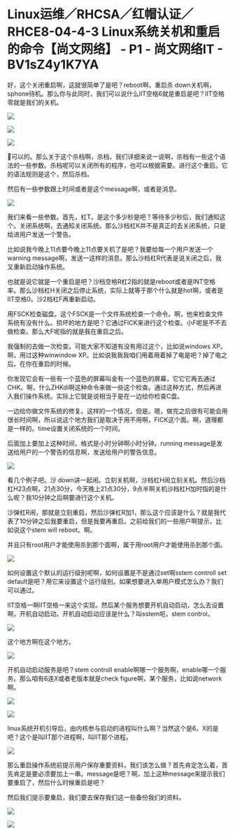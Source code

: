 # Linux运维／RHCSA／红帽认证／RHCE8-04-4-3 Linux系统关机和重启的命令【尚文网络】 - P1 - 尚文网络IT - BV1sZ4y1K7YA

好，这个关闭重启啊，这就很简单了是吧？reboot啊，重启杀 down关机啊，sphone待机。那么你与此同时，我们可以说什么IIT空格6就是重启是吧？IIT空格零就是我们的关机。



![](img/7139a248e358f906bf56063219ee980d_1.png)

![](img/7139a248e358f906bf56063219ee980d_2.png)

![](img/7139a248e358f906bf56063219ee980d_3.png)

🎼可以的。那么关于这个杀档啊，杀档，我们详细来说一说啊，杀档有一些这个语法的一些参数。杀档呢可以关闭所有的程序，也可以根据需要。进行这个重启。它的语法规则是这个，然后杀档。

然后有一些参数跟上时间或者是这个message啊，或者是消息。

![](img/7139a248e358f906bf56063219ee980d_5.png)

我们来看一些参数。首先，杠T。是这个多少秒是吧？等待多少秒后，我们通知这个。关闭系统啊，去通知关闭系统。那么沙档杠K并不是真正的去关闭系统，只是给进用户发送一个警告。

比如说我今晚上11点要今晚上11点要关机了是吧？我要给每一个用户发送一个warning message啊，发送一这样的消息。那么沙档杠R代表是说关闭之后，我又重新启动操作系统。

也就是说它就是一个重启是吧？沙档空格R杠2指的就是reboot或者是INT空格率。那么沙档杠H关闭之后停止系统，实际上就等于那个什么就是hot啊，或者是IIT空格0。沙2档杠F再重新启动。

用FSCK检查磁盘。这个FSCK是一个文件系统检查一个命令。啊，他来检查文件系统有没有什么。损坏的地方是吧？它通过FICK来进行这个检查。小F呢是不不去做检查。那么大F呢指的就是我在重启之后。

我强制的去做一次检查。可能大家不知道有没有用过这个，比如说windows XP。啊，用过这种winwindow XP。比如说我我我咱们用着用着掉了电是吧？掉了电之后。在你在重启的时候。

你发现它会有一些有一个蓝色的屏幕叫金有一个蓝色的屏幕，它它它再去通过CHK。啊，什么ZHKdi啊这种命令来做一些这个检查。通过这种方式，然后再进入我们操作系统。实际上它就是说相当于是在一边给你检查C盘。

一边给你做文件系统的修复。这样的一个情况，但是。嗯，做完之后很有可能会用很长时间啊，所以说这个地方我们是取决于用不用啊，FICK这个面。啊，道理都是一样的。time设置关闭系统的一个时间。

后面加上要加上这种时间，格式是小时分钟啊小时分钟。running message是发送给用户的一个警告的信息啊，发送给用户的警告信息。



![](img/7139a248e358f906bf56063219ee980d_7.png)

看几个例子吧。沙 down讲一起闹。立刻关机啊，沙档杠H闹立刻关机。然后沙档杠H23点啊，21点30分，今天晚上21点30分，9点半啊关机沙档杠H加时指的是什么呢？我10分钟之后啊要进行这个关机。

沙弹杠R闹，那就是立刻重启，然后沙弹杠R加1，那么这个应该是什么？就是我代表了10分钟之后我要重启，但是我要再重启。之前给我们的一些用户啊提示，比如说这个stem will reboot。啊。

并且只有root用户才能使用杀到那个面啊，属于用root用户才能使用杀到那个面。

![](img/7139a248e358f906bf56063219ee980d_9.png)

如何设置这个默认的运行级别呢啊，如何设置是不是通过set啊sstem controll set default是吧？用它来设置这个运行级别。如果想要进入单用户模式怎么办？我们可以通过。

IIT空格一啊IIT空格一来这个实现。然后某个服务想要开机自动启动，怎么去设置啊，开机自动启动。开机自动启动应该是什么？叫sstem呃，stem control。



![](img/7139a248e358f906bf56063219ee980d_11.png)

这个地方啊在这个地方。

![](img/7139a248e358f906bf56063219ee980d_13.png)

开机自动启动服务是吧？stem controll enable啊哪一个服务啊，enable哪一个服务。那么咱有6连X或者老版本就是check figure啊，某个服务，比如说network啊。



![](img/7139a248e358f906bf56063219ee980d_15.png)

![](img/7139a248e358f906bf56063219ee980d_16.png)

linux系统开机引导后，由内核参与启动的进程叫什么啊？当然这个是6。X的是吧？这个是叫IIT那个进程啊，叫IIT那个进程。



![](img/7139a248e358f906bf56063219ee980d_18.png)

那么重启操作系统前提示用户保存重要资料，我们该怎么做？首先肯定怎么着，首先肯定是要必须要加上一串。message是吧？啊，加上这种message来提示我们要重启了，然后什么时候重启是吧？

然后我们提示要重启，我们要去保存我们这一些备份我们的资料。

![](img/7139a248e358f906bf56063219ee980d_20.png)

![](img/7139a248e358f906bf56063219ee980d_21.png)